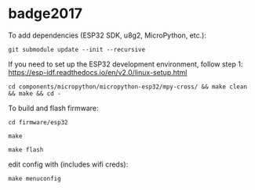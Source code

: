 # badge2017

To add dependencies (ESP32 SDK, u8g2, MicroPython, etc.):

`git submodule update --init --recursive`

If you need to set up the ESP32 development environment,
follow step 1: https://esp-idf.readthedocs.io/en/v2.0/linux-setup.html

`cd components/micropython/micropython-esp32/mpy-cross/ && make clean && make && cd -`

To build and flash firmware:

`cd firmware/esp32`

`make`

`make flash`

edit config with (includes wifi creds):

`make menuconfig`
